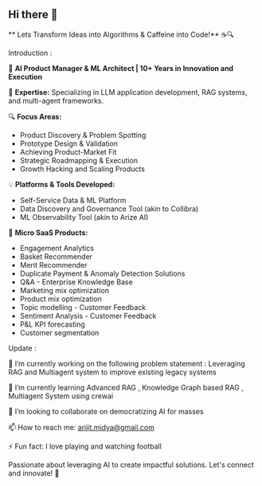 ## Hi there 👋

** Lets Transform Ideas into Algorithms & Caffeine into Code!** ☕🔍

Introduction : 

🌟 **AI Product Manager & ML Architect | 10+ Years in Innovation and Execution** 

🔹 **Expertise:** Specializing in LLM application development, RAG systems, and multi-agent frameworks.

🔍 **Focus Areas:**
   - Product Discovery & Problem Spotting
   - Prototype Design & Validation
   - Achieving Product-Market Fit
   - Strategic Roadmapping & Execution
   - Growth Hacking and Scaling Products

💡 **Platforms & Tools Developed:**
   - Self-Service Data & ML Platform
   - Data Discovery and Governance Tool (akin to Collibra)
   - ML Observability Tool (akin to Arize AI)

🚀 **Micro SaaS Products:**
   - Engagement Analytics
   - Basket Recommender
   - Merit Recommender
   - Duplicate Payment & Anomaly Detection Solutions
   - Q&A - Enterprise Knowledge Base
   - Marketing mix optimization
   - Product mix optimization
   - Topic modelling - Customer Feedback
   - Sentiment Analysis - Customer Feedback
   - P&L KPI forecasting
   - Customer segmentation


Update : 

🔭 I’m currently working on the following problem statement : Leveraging RAG and Multiagent system to improve existing legacy systems

🌱 I’m currently learning Advanced RAG , Knowledge Graph based RAG , Multiagent System using crewai

👯 I’m looking to collaborate on democratizing AI for masses

📫 How to reach me: arijit.midya@gmail.com

⚡ Fun fact: I love playing and watching football 

Passionate about leveraging AI to create impactful solutions. Let's connect and innovate! 🚀

